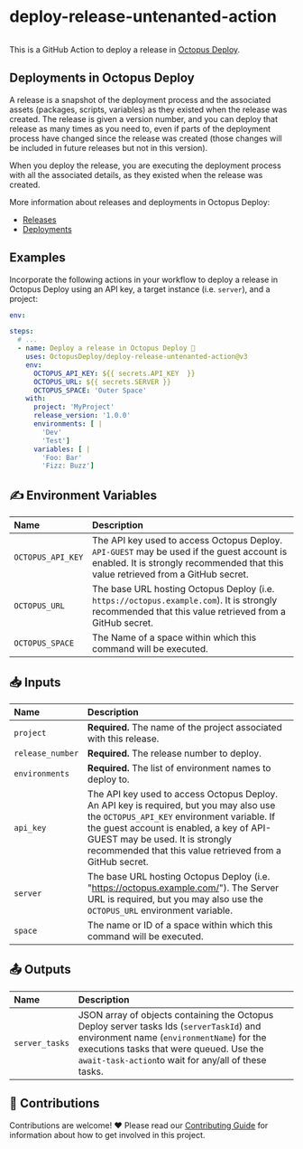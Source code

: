 # deploy-release-untenanted-action

<img alt= "" src="https://github.com/OctopusDeploy/deploy-release-untenanted-action/raw/main/assets/github-actions-octopus.png" />

This is a GitHub Action to deploy a release in [Octopus Deploy](https://octopus.com/).

## Deployments in Octopus Deploy

A release is a snapshot of the deployment process and the associated assets (packages, scripts, variables) as they existed when the release was created. The release is given a version number, and you can deploy that release as many times as you need to, even if parts of the deployment process have changed since the release was created (those changes will be included in future releases but not in this version).

When you deploy the release, you are executing the deployment process with all the associated details, as they existed when the release was created.

More information about releases and deployments in Octopus Deploy:

- [Releases](https://octopus.com/docs/releases)
- [Deployments](https://octopus.com/docs/deployments)

## Examples

Incorporate the following actions in your workflow to deploy a release in Octopus Deploy using an API key, a target instance (i.e. `server`), and a project:

```yml
env:

steps:
  # ...
  - name: Deploy a release in Octopus Deploy 🐙
    uses: OctopusDeploy/deploy-release-untenanted-action@v3
    env:
      OCTOPUS_API_KEY: ${{ secrets.API_KEY  }}
      OCTOPUS_URL: ${{ secrets.SERVER }}
      OCTOPUS_SPACE: 'Outer Space'
    with:
      project: 'MyProject'
      release_version: '1.0.0'
      environments: [ |
        'Dev'
        'Test']
      variables: [ |
        'Foo: Bar'
        'Fizz: Buzz']
```

## ✍️ Environment Variables

| Name              | Description                                                                                                                                                                    |
| :---------------- | :----------------------------------------------------------------------------------------------------------------------------------------------------------------------------- |
| `OCTOPUS_API_KEY` | The API key used to access Octopus Deploy. `API-GUEST` may be used if the guest account is enabled. It is strongly recommended that this value retrieved from a GitHub secret. |
| `OCTOPUS_URL`     | The base URL hosting Octopus Deploy (i.e. `https://octopus.example.com`). It is strongly recommended that this value retrieved from a GitHub secret.                           |
| `OCTOPUS_SPACE`   | The Name of a space within which this command will be executed.                                                                                                                |

## 📥 Inputs

| Name             | Description                                                                                                                                                                                                                                                                     |
| :--------------- | :------------------------------------------------------------------------------------------------------------------------------------------------------------------------------------------------------------------------------------------------------------------------------ |
| `project`        | **Required.** The name of the project associated with this release.                                                                                                                                                                                                             |
| `release_number` | **Required.** The release number to deploy.                                                                                                                                                                                                                                     |
| `environments`   | **Required.** The list of environment names to deploy to.                                                                                                                                                                                                                       |
| `api_key`        | The API key used to access Octopus Deploy. An API key is required, but you may also use the `OCTOPUS_API_KEY` environment variable. If the guest account is enabled, a key of API-GUEST may be used. It is strongly recommended that this value retrieved from a GitHub secret. |
| `server`         | The base URL hosting Octopus Deploy (i.e. "https://octopus.example.com/"). The Server URL is required, but you may also use the `OCTOPUS_URL` environment variable.                                                                                                             |
| `space`          | The name or ID of a space within which this command will be executed.                                                                                                                                                                                                           |

## 📤 Outputs

| Name           | Description                                                                                                                                                                                                                              |
| :------------- | :--------------------------------------------------------------------------------------------------------------------------------------------------------------------------------------------------------------------------------------- |
| `server_tasks` | JSON array of objects containing the Octopus Deploy server tasks Ids (`serverTaskId`) and environment name (`environmentName`) for the executions tasks that were queued. Use the `await-task-action`to wait for any/all of these tasks. |

## 🤝 Contributions

Contributions are welcome! :heart: Please read our [Contributing Guide](.github/CONTRIBUTING.md) for information about how to get involved in this project.
